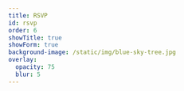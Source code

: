 ```yaml
---
title: RSVP
id: rsvp
order: 6
showTitle: true
showForm: true
background-image: /static/img/blue-sky-tree.jpg
overlay:
  opacity: 75
  blur: 5
---
```

<br>

